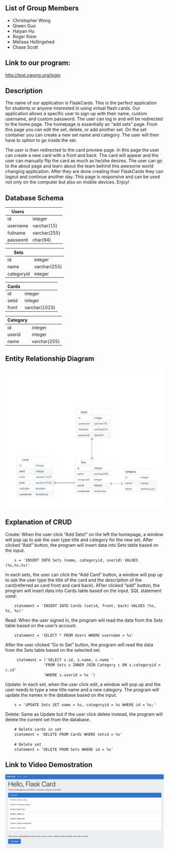 
## List of Group Members

* Christopher Wong
* Qiwen Guo
* Haiyan Hu
* Roger Kiew
* Melissa Hollingshed
* Chase Scott

## Link to our program:
http://test.cwong.org/login

## Description 

The name of our application is FlaskCards. This is the perfect application for students or anyone interested in using virtual flash cards. Our application allows a specific user to sign up with their name, custom username, and custom password. The user can log in and will be redirected to the home page. The homepage is essentially an “add sets” page. From this page you can edit the set, delete, or add another set. On the set container you can create a new set name and category. The user will then have to option to go inside the set. 

The user is then redirected to the card preview page. In this page the user can create a new card with a front and back. The card will appear and the user can manually flip the card as much as he/she desires.  The user can go to the about page and learn about the team behind this awesome world changing application. After they are done creating their FlaskCards they can logout and continue another day. This page is responsive and can be used not only on the computer but also on mobile devices. Enjoy!


## Database Schema

| Users    |              |
| -----    | ---          |
| id       | integer      |
| username | varchar(15)  |
| fullname | varchar(255) |
| password | char(94)     |

| Sets       |              |
| ----       | ---          |
| id         | integer      |
| name       | varchar(255) |
| categoryid | integer      |

| Cards      |               |
| -----      | ---           |
| id         | integer       |
| setid      | integer       |
| front      | varchar(1023) |

| Category |              |
| -------- | ---          |
| id       | integer      |
| userid   | integer      |
| name     | varchar(255) |

## Entity Relationship Diagram

![ERD](ERD.png)


## Explanation of CRUD

Create: 
	When the user click “Add Sets!” on the left the homepage, a window will pop up to ask the user type title and category for the new set. After clicked “Add” button, the program will insert data into Sets table based on the input.
```
	s = 'INSERT INTO Sets (name, categoryid, userid) VALUES (%s,%s,%s)'
```


In each sets, the user can click the “Add Card” button, a window will pop up to ask the user type the title of the card and the description of the card(referred as card front and card back). AFter clicked “add” button, the program will insert data into Cards table based on the input.
SQL statement used:

```
	statement = 'INSERT INTO Cards (setid, front, back) VALUES (%s, %s, %s)'
```

Read: 
When the user signed in, the program will read the data from the Sets table based on the user’s account.
```
	statement = 'SELECT * FROM Users WHERE username = %s'
```

After the user clicked ”Go to Set” button, the program will read the data from the Sets table based on the selected set.
```
	 statement = ('SELECT s.id, s.name, c.name '
                 'FROM Sets s INNER JOIN Category c ON s.categoryid = c.id'
                 'WHERE s.userid = %s ')
```

Update: 
In each set, when the user click edit, a window will pop up and the user needs to type a new title name and a new category. The program will update the names in the database based on the input.
```
	s = 'UPDATE Sets SET name = %s, categoryid = %s WHERE id = %s;'
```

Delete: 
Same as Update but if the user click delete instead, the program will delete the current set from the database.
```
    # Delete cards in set
    statement = 'DELETE FROM Cards WHERE setid = %s'
    
    # Delete set
    statement = 'DELETE FROM Sets WHERE id = %s'
```


## Link to Video Demostration 
[![demo](demo.png)](https://www.youtube.com/watch?v=E_DU3xXYrSY&feature=youtu.be "Click to watch")



